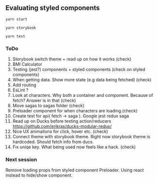 ## Evaluating styled components

`yarn start`

`yarn storybook`

`yarn test`

### ToDo
 1. Storybook switch theme + read up on how it works (check)
 2. BMI Calculator
 3. Testing (jest?) components + styled components (check on styled components)
 4. When getting data. Show more state (e.g data being fetched) (check)
 5. Add routing
 6. EsLint ?
 7. Look at characters. Why both a container and component. Because of fetch? Answer is in that (check)
 8. Move sagas to sagas folder (check)
 9. Preloader component for when characters are loading.(check)
 10. Create test for api( fetch -> saga ). Google jest redux saga
 11. Read up on Ducks before testing action/reducers https://github.com/erikras/ducks-modular-redux/
 12. Nice UX animaitons for click, hover etc. (check)
 13. Connect theme with storybook theme. Right now storybook theme is hardcoded. Should fetch info from ducs.
 14. Fix uniqe key. What being used now feels like a hack. (check)

 ### Next session

Remove loading props from styled component Preloader. Using react instead to hide/show component.

